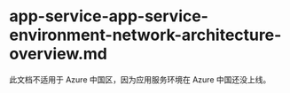 # app-service-app-service-environment-network-architecture-overview.md

此文档不适用于 Azure 中国区，因为应用服务环境在 Azure 中国还没上线。